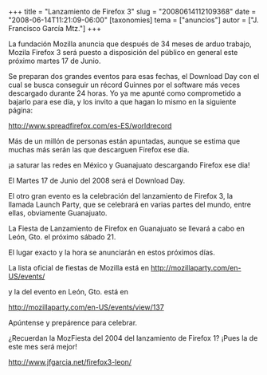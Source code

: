 +++
title = "Lanzamiento de Firefox 3"
slug = "20080614112109368"
date = "2008-06-14T11:21:09-06:00"
[taxonomies]
tema = ["anuncios"]
autor = ["J. Francisco García Mtz."]
+++

La fundación Mozilla anuncia que después de 34 meses de arduo trabajo,
Mozila Firefox 3 será puesto a disposición del público en general este
próximo martes 17 de Junio.

Se preparan dos grandes eventos para esas fechas, el Download Day con el
cual se busca conseguir un récord Guinnes por el software más veces
descargado durante 24 horas. Yo ya me apunté como comprometido a bajarlo
para ese día, y los invito a que hagan lo mismo en la siguiente página:

<http://www.spreadfirefox.com/es-ES/worldrecord>

<!-- more -->
Más de un millón de personas están apuntadas, aunque se estima que
muchas más serán las que descarguen Firefox ese día.

¡a saturar las redes en México y Guanajuato descargando Firefox ese dia!

El Martes 17 de Junio del 2008 será el Download Day.

El otro gran evento es la celebración del lanzamiento de Firefox 3, la
llamada Launch Party, que se celebrará en varias partes del mundo, entre
ellas, obviamente Guanajuato.

La Fiesta de Lanzamiento de Firefox en Guanajuato se llevará a cabo en
León, Gto. el próximo sábado 21.

El lugar exacto y la hora se anunciarán en estos próximos días.

La lista oficial de fiestas de Mozilla está en
<http://mozillaparty.com/en-US/events/>

y la del evento en León, Gto. está en

<http://mozillaparty.com/en-US/events/view/137>

Apúntense y prepárence para celebrar.

¿Recuerdan la MozFiesta del 2004 del lanzamiento de Firefox 1? ¡Pues la
de este mes será mejor!

<http://www.jfgarcia.net/firefox3-leon/>
